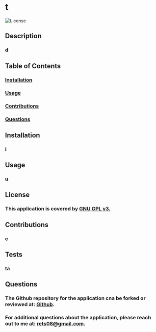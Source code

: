 # t

![License](https://img.shields.io/badge/License-LGPL%20v3-blue.svg)

## Description

### d

## Table of Contents

### [Installation](#installation)

### [Usage](#usage)

### [Contributions](#contributions)

### [Questions](#questions)

## Installation

### i

## Usage

### u

## License

### This application is covered by [GNU GPL v3.](https://www.gnu.org/licenses/gpl-3.0)

## Contributions

### c

## Tests

### ta

## Questions

### The Github repository for the application cna be forked or reviewed at: [Github](https://www.google.com).

### For additional questions about the application, please reach out to me at: rets08@gmail.com.
